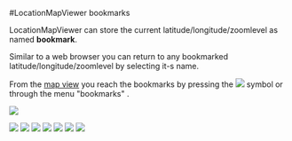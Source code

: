 #LocationMapViewer bookmarks

LocationMapViewer can store the current latitude/longitude/zoomlevel as named **bookmark**.

Similar to a web browser you can return to any bookmarked latitude/longitude/zoomlevel
by selecting it-s name.

From the [map view](map) you reach the bookmarks by pressing the
![](https://github.com/k3b/LocationMapViewer/blob/master/wiki/ic_action_important.png) symbol or
through the menu "bookmarks" .


![](https://github.com/k3b/LocationMapViewer/blob/master/LocationMapViewer/src/main/res/drawable/ic_launcher.png)




![](https://github.com/k3b/LocationMapViewer/blob/master/wiki/png/ic_action_settings.png)
![](https://github.com/k3b/LocationMapViewer/blob/master/wiki/png/ic_action_cancel.png)
![](https://github.com/k3b/LocationMapViewer/blob/master/wiki/png/ic_action_delete.png)
![](https://github.com/k3b/LocationMapViewer/blob/master/wiki/png/ic_action_edit.png)
![](https://github.com/k3b/LocationMapViewer/blob/master/wiki/png/ic_action_help.png)
![](https://github.com/k3b/LocationMapViewer/blob/master/wiki/png/ic_action_important.png)
![](https://github.com/k3b/LocationMapViewer/blob/master/wiki/png/ic_action_map.png)